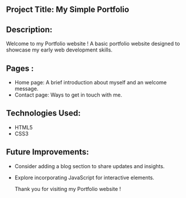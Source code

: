 ## Project Title: My Simple Portfolio

## Description:
Welcome to my Portfolio website ! A basic portfolio website designed to showcase my early web development skills.

## Pages :
* Home page: A brief introduction about myself and an welcome message.
* Contact page: Ways to get in touch with me. 

## Technologies Used:
* HTML5
* CSS3

## Future Improvements:
* Consider adding a blog section to share updates and insights.
* Explore incorporating JavaScript for interactive elements.

  Thank you for visiting my Portfolio website !
